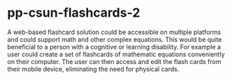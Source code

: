# pp-csun-flashcards-2
A web-based flashcard solution could be accessible on multiple platforms and could support math and other complex equations. This would be quite beneficial to a person with a cognitive or learning disability. For example a user could create a set of flashcards of mathematic equations conveniently on their computer. The user can then access and edit the flash cards from their mobile device, eliminating the need for physical cards.

